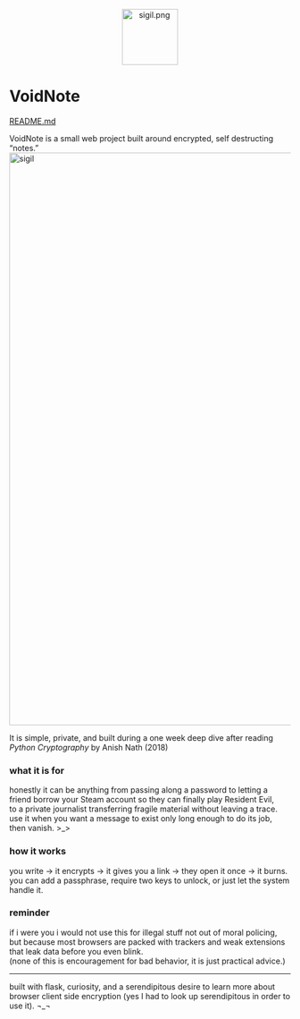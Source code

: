 <p align="center">
  <img src="static/logo.png" width="100" alt="sigil.png">
</p>

# VoidNote

[README.md](https://github.com/user-attachments/files/23010561/README.md)


VoidNote is a small web project built around encrypted, self destructing “notes.”  <img width="1024" height="1024" alt="sigil" src="https://github.com/user-attachments/assets/e22ffc30-9c28-40e9-87eb-c7c17e429f7b" />

It is simple, private, and built during a one week deep dive after reading *Python Cryptography* by Anish Nath (2018)

### what it is for
honestly it can be anything from passing along a password to letting a friend borrow your Steam account so they can finally play Resident Evil,  
to a private journalist transferring fragile material without leaving a trace.  
use it when you want a message to exist only long enough to do its job, then vanish. >_>

### how it works
you write → it encrypts → it gives you a link → they open it once → it burns.  
you can add a passphrase, require two keys to unlock, or just let the system handle it.

### reminder
if i were you i would not use this for illegal stuff not out of moral policing,  
but because most browsers are packed with trackers and weak extensions that leak data before you even blink.  
(none of this is encouragement for bad behavior, it is just practical advice.)

---

built with flask, curiosity, and a serendipitous desire to learn more about browser client side encryption (yes I had to look up serendipitous in order to use it). ¬_¬
